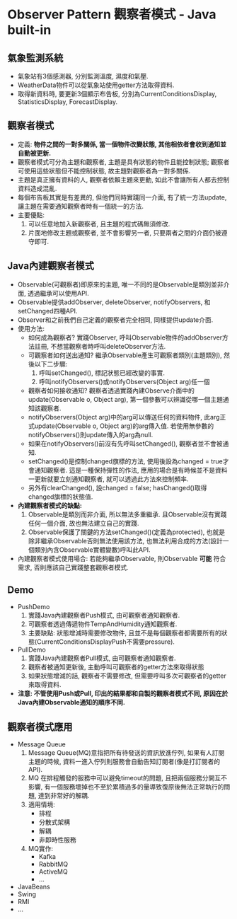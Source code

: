# Observer Pattern 觀察者模式 - Java built-in

## 氣象監測系統
* 氣象站有3個感測器, 分別監測溫度, 濕度和氣壓.
* WeatherData物件可以從氣象站使用getter方法取得資料.
* 取得新資料時, 要更新3個顯示布告板, 分別為CurrentConditionsDisplay, StatisticsDisplay, ForecastDisplay.

## 觀察者模式
* 定義: __物件之間的一對多關係, 當一個物件改變狀態, 其他相依者會收到通知並自動被更新.__
* 觀察者模式可分為主題和觀察者, 主題是具有狀態的物件且能控制狀態; 觀察者可使用這些狀態但不能控制狀態, 故主題對觀察者為一對多關係.
* 主題是真正擁有資料的人, 觀察者依賴主題來更動, 如此不會讓所有人都去控制資料造成混亂.
* 每個布告板其實是有差異的, 但他們同時實踐同一介面, 有了統一方法update, 讓主題在需要通知觀察者時有一個統一的方法.
* 主要優點:
	1. 可以任意地加入新觀察者, 且主題的程式碼無須修改.
	1. 片面地修改主題或觀察者, 並不會影響另一者, 只要兩者之間的介面仍被遵守即可.

## Java內建觀察者模式
* Observable(可觀察者)即原來的主題, 唯一不同的是Observable是類別並非介面, 透過繼承可以使用API.
* Observable提供addObserver, deleteObserver, notifyObservers, 和setChanged四種API.
* Observer和之前我們自己定義的觀察者完全相同, 同樣提供update介面.
* 使用方法:
	* 如何成為觀察者? 實踐Observer, 呼叫Observable物件的addObserver方法註冊, 不想當觀察者時呼叫deleteObserver方法.
	* 可觀察者如何送出通知? 繼承Observable產生可觀察者類別(主題類別), 然後以下二步驟:
		1. 呼叫setChanged(), 標記狀態已經改變的事實.
		1. 呼叫notifyObservers()或notifyObservers(Object arg)任一個
	* 觀察者如何接收通知? 觀察者透過實踐內建Observe介面中的update(Observable o, Object arg), 第一個參數可以辨識從哪一個主題通知該觀察者.
	* notifyObservers(Object arg)中的arg可以傳送任何的資料物件, 此arg正式update(Observable o, Object arg)的arg傳入值. 若使用無參數的notifyObservers()則update傳入的arg為null.
	* 如果在notifyObservers()前沒有先呼叫setChanged(), 觀察者並不會被通知.
	* setChanged()是控制changed旗標的方法, 使用後設為changed = true才會通知觀察者. 這是一種保持彈性的作法, 應用的場合是有時候並不是資料一更新就要立刻通知觀察者, 就可以透過此方法來控制頻率.
	* 另外有clearChanged(), 設changed = false; hasChanged()取得changed旗標的狀態值.
* __內建觀察者模式的缺點:__
	1. Observable是類別而非介面, 所以無法多重繼承. 且Observable沒有實踐任何一個介面, 故也無法建立自己的實踐.
	1. Observable保護了關鍵的方法setChanged()(定義為protected), 也就是除非繼承Observable否則無法使用該方法, 也無法利用合成的方法(設計一個類別內含Observable實體變數)呼叫此API.
* 內建觀察者模式使用場合: 若能夠繼承Observable, 則Observable __可能__ 符合需求, 否則應該自己實踐整套觀察者模式.

## Demo
* PushDemo
	1. 實踐Java內建觀察者Push模式, 由可觀察者通知觀察者.
	1. 可觀察者透過傳遞物件TempAndHumidity通知觀察者.
	1. 主要缺點: 狀態增減時需要修改物件, 且並不是每個觀察者都需要所有的狀態(CurrentConditionsDisplayPush不需要pressure).
* PullDemo
	1. 實踐Java內建觀察者Pull模式, 由可觀察者通知觀察者.
	1. 觀察者被通知更新後, 主動呼叫可觀察者的getter方法來取得狀態
	1. 如果狀態增減的話, 觀察者不需要修改, 但需要呼叫多次可觀察者的getter來取得資料.
* __注意: 不管使用Push或Pull, 印出的結果都和自製的觀察者模式不同, 原因在於Java內建Observable通知的順序不同.__

## 觀察者模式應用
* Message Queue
	1. Message Queue(MQ)意指把所有待發送的資訊放進佇列, 如果有人訂閱主題的時候, 資料一進入佇列則服務會自動告知訂閱者(像是打訂閱者的API).
	1. MQ 在排程觸發的服務中可以避免timeout的問題, 且把兩個服務分開互不影響, 有一個服務壞掉也不至於累積過多的量導致復原後無法正常執行的問題, 達到非常好的解耦.
	1. 適用情境: 
		* 排程
		* 分散式架構
		* 解耦
		* 非即時性服務
	1. MQ實作: 
		* Kafka
		* RabbitMQ
		* ActiveMQ
		* ...
* JavaBeans
* Swing
* RMI
* ...